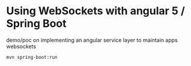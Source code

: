 # Using WebSockets with angular 5 / Spring Boot 
demo/poc on implementing an angular service layer to maintain apps websockets

`mvn spring-boot:run` 
